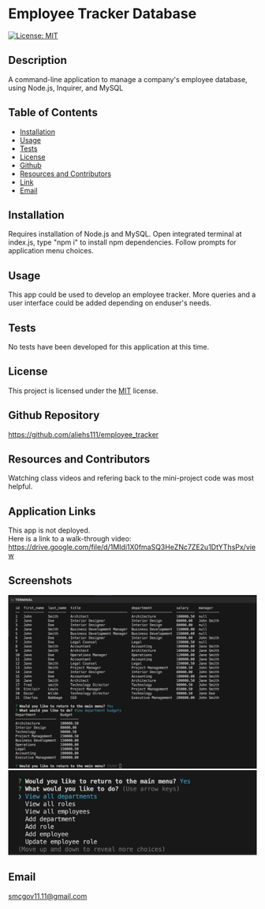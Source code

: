 # Employee Tracker Database
  [![License: MIT](https://img.shields.io/badge/License-MIT-yellow.svg)](https://opensource.org/licenses/MIT)
  ## Description
  A command-line application to manage a company's employee database, using Node.js, Inquirer, and MySQL
  ## Table of Contents
  * [Installation](#installation)
  * [Usage](#usage)
  * [Tests](#tests)
  * [License](#license)
  * [Github](#github)
  * [Resources and Contributors](#resources-and-contributors)
  * [Link](#application-links)
  * [Email](#email)

  ## Installation
  Requires installation of Node.js and MySQL.  Open integrated terminal at index.js, type "npm i" to install npm dependencies.  Follow prompts for application menu choices.
  ## Usage
  This app could be used to develop an employee tracker.  More queries and a user interface could be added depending on enduser's needs.
  ## Tests
  No tests have been developed for this application at this time.
  ## License
   This project is licensed under the [MIT](https://opensource.org/licenses/MIT) license.
  ## Github Repository
  https://github.com/aliehs111/employee_tracker
  ## Resources and Contributors
  Watching class videos and refering back to the mini-project code was most helpful.
  ## Application Links
  This app is not deployed.  
  Here is a link to a walk-through video: 
  https://drive.google.com/file/d/1MIdi1X0fmaSQ3HeZNc7ZE2u1DtYThsPx/view
  ## Screenshots
  ![Alt text](/Assets/Screenshot%202023-08-13%20at%202.45.54%20PM.png)
  ![Alt text](/Assets/Screenshot%202023-08-13%20at%202.48.54%20PM.png)
  ## Email
  smcgov11.11@gmail.com
  
